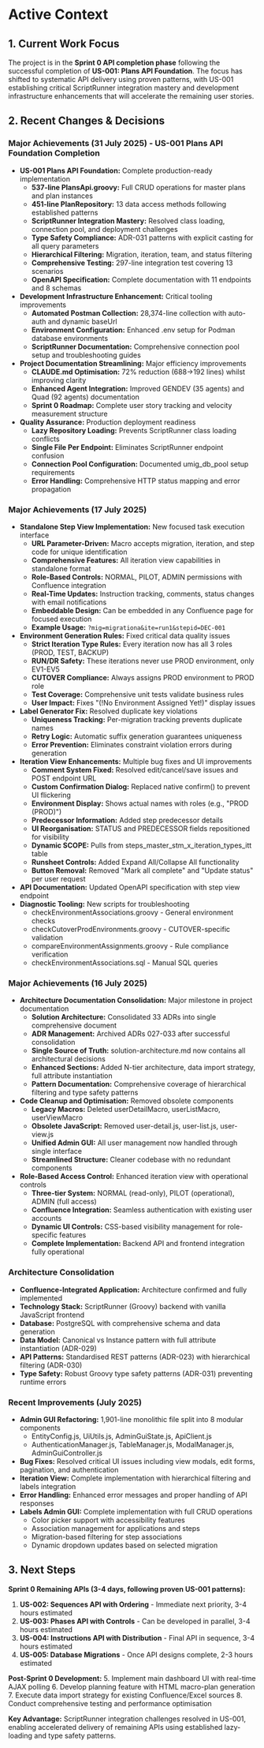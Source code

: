 # Active Context

## 1. Current Work Focus

The project is in the **Sprint 0 API completion phase** following the successful completion of **US-001: Plans API Foundation**. The focus has shifted to systematic API delivery using proven patterns, with US-001 establishing critical ScriptRunner integration mastery and development infrastructure enhancements that will accelerate the remaining user stories.

## 2. Recent Changes & Decisions

### Major Achievements (31 July 2025) - US-001 Plans API Foundation Completion
* **US-001 Plans API Foundation:** Complete production-ready implementation
  * **537-line PlansApi.groovy:** Full CRUD operations for master plans and plan instances
  * **451-line PlanRepository:** 13 data access methods following established patterns
  * **ScriptRunner Integration Mastery:** Resolved class loading, connection pool, and deployment challenges
  * **Type Safety Compliance:** ADR-031 patterns with explicit casting for all query parameters
  * **Hierarchical Filtering:** Migration, iteration, team, and status filtering
  * **Comprehensive Testing:** 297-line integration test covering 13 scenarios
  * **OpenAPI Specification:** Complete documentation with 11 endpoints and 8 schemas
* **Development Infrastructure Enhancement:** Critical tooling improvements
  * **Automated Postman Collection:** 28,374-line collection with auto-auth and dynamic baseUrl
  * **Environment Configuration:** Enhanced .env setup for Podman database environments
  * **ScriptRunner Documentation:** Comprehensive connection pool setup and troubleshooting guides
* **Project Documentation Streamlining:** Major efficiency improvements
  * **CLAUDE.md Optimisation:** 72% reduction (688→192 lines) whilst improving clarity
  * **Enhanced Agent Integration:** Improved GENDEV (35 agents) and Quad (92 agents) documentation
  * **Sprint 0 Roadmap:** Complete user story tracking and velocity measurement structure
* **Quality Assurance:** Production deployment readiness
  * **Lazy Repository Loading:** Prevents ScriptRunner class loading conflicts
  * **Single File Per Endpoint:** Eliminates ScriptRunner endpoint confusion
  * **Connection Pool Configuration:** Documented umig_db_pool setup requirements
  * **Error Handling:** Comprehensive HTTP status mapping and error propagation

### Major Achievements (17 July 2025)
* **Standalone Step View Implementation:** New focused task execution interface
  * **URL Parameter-Driven:** Macro accepts migration, iteration, and step code for unique identification
  * **Comprehensive Features:** All iteration view capabilities in standalone format
  * **Role-Based Controls:** NORMAL, PILOT, ADMIN permissions with Confluence integration
  * **Real-Time Updates:** Instruction tracking, comments, status changes with email notifications
  * **Embeddable Design:** Can be embedded in any Confluence page for focused execution
  * **Example Usage:** `?mig=migrationa&ite=run1&stepid=DEC-001`
* **Environment Generation Rules:** Fixed critical data quality issues
  * **Strict Iteration Type Rules:** Every iteration now has all 3 roles (PROD, TEST, BACKUP)
  * **RUN/DR Safety:** These iterations never use PROD environment, only EV1-EV5
  * **CUTOVER Compliance:** Always assigns PROD environment to PROD role
  * **Test Coverage:** Comprehensive unit tests validate business rules
  * **User Impact:** Fixes "(!No Environment Assigned Yet!)" display issues
* **Label Generator Fix:** Resolved duplicate key violations
  * **Uniqueness Tracking:** Per-migration tracking prevents duplicate names
  * **Retry Logic:** Automatic suffix generation guarantees uniqueness
  * **Error Prevention:** Eliminates constraint violation errors during generation
* **Iteration View Enhancements:** Multiple bug fixes and UI improvements
  * **Comment System Fixed:** Resolved edit/cancel/save issues and POST endpoint URL
  * **Custom Confirmation Dialog:** Replaced native confirm() to prevent UI flickering
  * **Environment Display:** Shows actual names with roles (e.g., "PROD (PROD)")
  * **Predecessor Information:** Added step predecessor details
  * **UI Reorganisation:** STATUS and PREDECESSOR fields repositioned for visibility
  * **Dynamic SCOPE:** Pulls from steps_master_stm_x_iteration_types_itt table
  * **Runsheet Controls:** Added Expand All/Collapse All functionality
  * **Button Removal:** Removed "Mark all complete" and "Update status" per user request
* **API Documentation:** Updated OpenAPI specification with step view endpoint
* **Diagnostic Tooling:** New scripts for troubleshooting
  * checkEnvironmentAssociations.groovy - General environment checks
  * checkCutoverProdEnvironments.groovy - CUTOVER-specific validation
  * compareEnvironmentAssignments.groovy - Rule compliance verification
  * checkEnvironmentAssociations.sql - Manual SQL queries

### Major Achievements (16 July 2025)
* **Architecture Documentation Consolidation:** Major milestone in project documentation
  * **Solution Architecture:** Consolidated 33 ADRs into single comprehensive document
  * **ADR Management:** Archived ADRs 027-033 after successful consolidation
  * **Single Source of Truth:** solution-architecture.md now contains all architectural decisions
  * **Enhanced Sections:** Added N-tier architecture, data import strategy, full attribute instantiation
  * **Pattern Documentation:** Comprehensive coverage of hierarchical filtering and type safety patterns
* **Code Cleanup and Optimisation:** Removed obsolete components
  * **Legacy Macros:** Deleted userDetailMacro, userListMacro, userViewMacro
  * **Obsolete JavaScript:** Removed user-detail.js, user-list.js, user-view.js
  * **Unified Admin GUI:** All user management now handled through single interface
  * **Streamlined Structure:** Cleaner codebase with no redundant components
* **Role-Based Access Control:** Enhanced iteration view with operational controls
  * **Three-tier System:** NORMAL (read-only), PILOT (operational), ADMIN (full access)
  * **Confluence Integration:** Seamless authentication with existing user accounts
  * **Dynamic UI Controls:** CSS-based visibility management for role-specific features
  * **Complete Implementation:** Backend API and frontend integration fully operational

### Architecture Consolidation
* **Confluence-Integrated Application:** Architecture confirmed and fully implemented
* **Technology Stack:** ScriptRunner (Groovy) backend with vanilla JavaScript frontend
* **Database:** PostgreSQL with comprehensive schema and data generation
* **Data Model:** Canonical vs Instance pattern with full attribute instantiation (ADR-029)
* **API Patterns:** Standardised REST patterns (ADR-023) with hierarchical filtering (ADR-030)
* **Type Safety:** Robust Groovy type safety patterns (ADR-031) preventing runtime errors

### Recent Improvements (July 2025)
* **Admin GUI Refactoring:** 1,901-line monolithic file split into 8 modular components
  * EntityConfig.js, UiUtils.js, AdminGuiState.js, ApiClient.js
  * AuthenticationManager.js, TableManager.js, ModalManager.js, AdminGuiController.js
* **Bug Fixes:** Resolved critical UI issues including view modals, edit forms, pagination, and authentication
* **Iteration View:** Complete implementation with hierarchical filtering and labels integration
* **Error Handling:** Enhanced error messages and proper handling of API responses
* **Labels Admin GUI:** Complete implementation with full CRUD operations
  * Color picker support with accessibility features
  * Association management for applications and steps
  * Migration-based filtering for step associations
  * Dynamic dropdown updates based on selected migration

## 3. Next Steps

**Sprint 0 Remaining APIs (3-4 days, following proven US-001 patterns):**
1. **US-002: Sequences API with Ordering** - Immediate next priority, 3-4 hours estimated
2. **US-003: Phases API with Controls** - Can be developed in parallel, 3-4 hours estimated  
3. **US-004: Instructions API with Distribution** - Final API in sequence, 3-4 hours estimated
4. **US-005: Database Migrations** - Once API designs complete, 2-3 hours estimated

**Post-Sprint 0 Development:**
5. Implement main dashboard UI with real-time AJAX polling
6. Develop planning feature with HTML macro-plan generation
7. Execute data import strategy for existing Confluence/Excel sources
8. Conduct comprehensive testing and performance optimisation

**Key Advantage:** ScriptRunner integration challenges resolved in US-001, enabling accelerated delivery of remaining APIs using established lazy-loading and type safety patterns.
